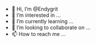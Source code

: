 - 👋 Hi, I’m @Endygrit
- 👀 I’m interested in ...
- 🌱 I’m currently learning ...
- 💞️ I’m looking to collaborate on ...
- 📫 How to reach me ...

<!---
Endygrit/Endygrit is a ✨ special ✨ repository because its `README.md` (this file) appears on your GitHub profile.
You can click the Preview link to take a look at your changes.
--->
